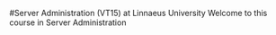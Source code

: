 #Server Administration (VT15) at Linnaeus University
Welcome to this course in Server Administration


